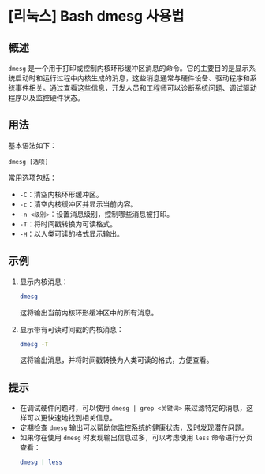 # [리눅스] Bash dmesg 사용법

## 概述
`dmesg` 是一个用于打印或控制内核环形缓冲区消息的命令。它的主要目的是显示系统启动时和运行过程中内核生成的消息，这些消息通常与硬件设备、驱动程序和系统事件相关。通过查看这些信息，开发人员和工程师可以诊断系统问题、调试驱动程序以及监控硬件状态。

## 用法
基本语法如下：
```
dmesg [选项]
```

常用选项包括：
- `-C`：清空内核环形缓冲区。
- `-c`：清空内核缓冲区并显示当前内容。
- `-n <级别>`：设置消息级别，控制哪些消息被打印。
- `-T`：将时间戳转换为可读格式。
- `-H`：以人类可读的格式显示输出。

## 示例
1. 显示内核消息：
   ```bash
   dmesg
   ```
   这将输出当前内核环形缓冲区中的所有消息。

2. 显示带有可读时间戳的内核消息：
   ```bash
   dmesg -T
   ```
   这将输出消息，并将时间戳转换为人类可读的格式，方便查看。

## 提示
- 在调试硬件问题时，可以使用 `dmesg | grep <关键词>` 来过滤特定的消息，这样可以更快速地找到相关信息。
- 定期检查 `dmesg` 输出可以帮助你监控系统的健康状态，及时发现潜在问题。
- 如果你在使用 `dmesg` 时发现输出信息过多，可以考虑使用 `less` 命令进行分页查看：
  ```bash
  dmesg | less
  ```